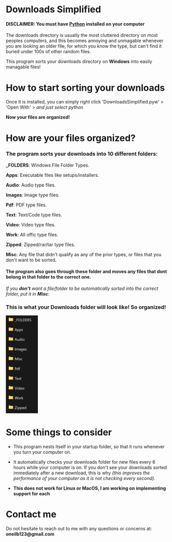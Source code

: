 # Downloads Simplified

#### DISCLAIMER: You must have [Python](https://www.python.org/downloads/release/python-3100/) installed on your computer

The downloads directory is usually the most cluttered directory on most peoples computers, and this becomes annoying and unmagable whenever you are looking an older file, for which you know the type, but can't find it buried under 100s of other random files.

This program sorts your downloads directory on **Windows** into easily managable files!

# How to start sorting your downloads

Once it is installed, you can simply right click 'DownloadsSimplified.pyw' > 'Open With' > *and just select python*

__Now your files are organized!__


<!-- #### ***WARNING:*** 
**This folder is automatically recognized as a Trojan virus by windows defender, and a few other programs.** This program is ***not*** a virus, it was compiled with the [auto-py-to-exe](https://pypi.org/project/auto-py-to-exe/) tool, this is a commmon issue with this program *(you can scan the .exe with [virustotal](https://www.virustotal.com/gui/home/upload) to see that it is only detected by a few antivirus softwares)*.

#### To stop the detection follow these steps:

1. Run the **Downloads Simplified.exe** file.  
<p></p>

2. Observe the Windows Defender Notification (if you have notifications off, you will need to open the notifications sidebar or open Windows Defender in settings)
<p></p>

3. Click the false positive Trojan that it has detected and select: **Always allow > Start Actions**  

***If the program is not running (which you can check in task manager), and is not in your startup folder or the location you downlaoded it, Windows Defender has already deleted it. Simply run the program and repeat the steps quicker.***

**That's it! Your downloads will now be organized!** -->

# How are your files organized?

### The program sorts your downloads into 10 different folders:

**_FOLDERS**: Windows File Folder Types. 

**Apps**: Executable files like setups/installers.

**Audio**: Audio type files.

**Images**: Image type files.

**Pdf**: PDF type files.                

**Text**: Text/Code type files.

**Video**: Video type files.

**Work**: All offic type files.

**Zipped**: Zipped/rar/tar type files.

**Misc**: Any file that didn't qualify as any of the prior types, or files that you don't want to be sorted.

#### The program also goes through these folder and moves any files that dont belong in that folder to the correct one. 
*If you __don't__ want a file/folder to be automatically sorted into the correct folder, put it in __Misc__*:

### **This is what your Downloads folder will look like! So organized!**

<img src="./Images/Demo.png" alt="drawing" width="100"/>

# **Some things to consider**

- This program nests itself in your startup folder, so that it runs whenever you turn your computer on.
<p></p>

- It automatically checks your downloads folder for new files every 6 hours while your computer is on. If you don't see your downloads sorted immediately after a new download, this is why *(this improves the performance of your computer as it is not checking every second).*
<p></p>

- **This does not work for Linux or MacOS, I am working on implementing support for each**

# Contact me
Do not hesitate to reach out to me with any questions or concerns at:
__oneilb123@gmail.com__